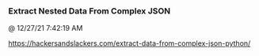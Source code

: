 ﻿

### Extract Nested Data From Complex JSON
@ 12/27/21 7:42:19 AM

https://hackersandslackers.com/extract-data-from-complex-json-python/

